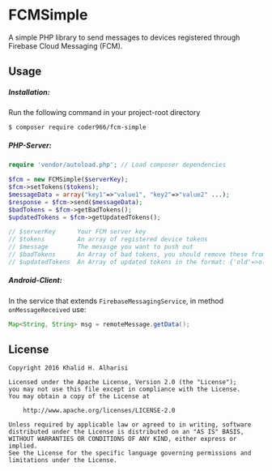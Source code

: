 FCMSimple
===
A simple PHP library to send messages to devices registered through Firebase Cloud Messaging (FCM).


Usage
---
##### Installation:
Run the following command in your project-root directory
```
$ composer require coder966/fcm-simple
```

##### PHP-Server:
```php
require 'vendor/autoload.php'; // Load composer dependencies

$fcm = new FCMSimple($serverKey);
$fcm->setTokens($tokens);
$messageData = array("key1"=>"value1", "key2"=>"value2" ...);
$response = $fcm->send($messageData);
$badTokens = $fcm->getBadTokens();
$updatedTokens = $fcm->getUpdatedTokens();

// $serverKey      Your FCM server key
// $tokens         An array of registered device tokens
// $message        The mesasge you want to push out
// $badTokens      An Array of bad tokens, you should remove these from your database
// $updatedTokens  An Array of updated tokens in the format: {'old'=>oldToken, 'new'=>newToken}, you should update these in your database
```

##### Android-Client:
In the service that extends `FirebaseMessagingService`, in method `onMessageReceived` use:
```java
Map<String, String> msg = remoteMessage.getData();
```


License
---
```
Copyright 2016 Khalid H. Alharisi

Licensed under the Apache License, Version 2.0 (the "License");
you may not use this file except in compliance with the License.
You may obtain a copy of the License at

    http://www.apache.org/licenses/LICENSE-2.0

Unless required by applicable law or agreed to in writing, software
distributed under the License is distributed on an "AS IS" BASIS,
WITHOUT WARRANTIES OR CONDITIONS OF ANY KIND, either express or implied.
See the License for the specific language governing permissions and
limitations under the License.
```

